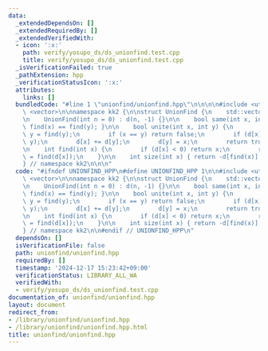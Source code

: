 ```yaml
---
data:
  _extendedDependsOn: []
  _extendedRequiredBy: []
  _extendedVerifiedWith:
  - icon: ':x:'
    path: verify/yosupo_ds/ds_unionfind.test.cpp
    title: verify/yosupo_ds/ds_unionfind.test.cpp
  _isVerificationFailed: true
  _pathExtension: hpp
  _verificationStatusIcon: ':x:'
  attributes:
    links: []
  bundledCode: "#line 1 \"unionfind/unionfind.hpp\"\n\n\n\n#include <utility>\n#include\
    \ <vector>\n\nnamespace kk2 {\n\nstruct UnionFind {\n    std::vector<int> d;\n\
    \n    UnionFind(int n = 0) : d(n, -1) {}\n\n    bool same(int x, int y) { return\
    \ find(x) == find(y); }\n\n    bool unite(int x, int y) {\n        x = find(x),\
    \ y = find(y);\n        if (x == y) return false;\n        if (d[x] > d[y]) std::swap(x,\
    \ y);\n        d[x] += d[y];\n        d[y] = x;\n        return true;\n    }\n\
    \n    int find(int x) {\n        if (d[x] < 0) return x;\n        return d[x]\
    \ = find(d[x]);\n    }\n\n    int size(int x) { return -d[find(x)]; }\n};\n\n\
    } // namespace kk2\n\n\n"
  code: "#ifndef UNIONFIND_HPP\n#define UNIONFIND_HPP 1\n\n#include <utility>\n#include\
    \ <vector>\n\nnamespace kk2 {\n\nstruct UnionFind {\n    std::vector<int> d;\n\
    \n    UnionFind(int n = 0) : d(n, -1) {}\n\n    bool same(int x, int y) { return\
    \ find(x) == find(y); }\n\n    bool unite(int x, int y) {\n        x = find(x),\
    \ y = find(y);\n        if (x == y) return false;\n        if (d[x] > d[y]) std::swap(x,\
    \ y);\n        d[x] += d[y];\n        d[y] = x;\n        return true;\n    }\n\
    \n    int find(int x) {\n        if (d[x] < 0) return x;\n        return d[x]\
    \ = find(d[x]);\n    }\n\n    int size(int x) { return -d[find(x)]; }\n};\n\n\
    } // namespace kk2\n\n#endif // UNIONFIND_HPP\n"
  dependsOn: []
  isVerificationFile: false
  path: unionfind/unionfind.hpp
  requiredBy: []
  timestamp: '2024-12-17 15:23:42+09:00'
  verificationStatus: LIBRARY_ALL_WA
  verifiedWith:
  - verify/yosupo_ds/ds_unionfind.test.cpp
documentation_of: unionfind/unionfind.hpp
layout: document
redirect_from:
- /library/unionfind/unionfind.hpp
- /library/unionfind/unionfind.hpp.html
title: unionfind/unionfind.hpp
---
```

